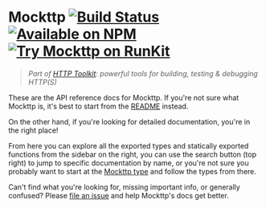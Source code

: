# Mockttp [![Build Status](https://github.com/httptoolkit/mockttp/workflows/CI/badge.svg)](https://github.com/httptoolkit/mockttp/actions) [![Available on NPM](https://img.shields.io/npm/v/mockttp.svg)](https://npmjs.com/package/mockttp)  [![Try Mockttp on RunKit](https://badge.runkitcdn.com/mockttp.svg)](https://npm.runkit.com/mockttp)

> _Part of [HTTP Toolkit](https://httptoolkit.tech): powerful tools for building, testing & debugging HTTP(S)_

These are the API reference docs for Mockttp. If you're not sure what Mockttp is, it's best to start from the [README](https://github.com/httptoolkit/mockttp/#readme) instead.

On the other hand, if you're looking for detailed documentation, you're in the right place!

From here you can explore all the exported types and statically exported functions from the sidebar on the right, you can use the search button (top right) to jump to specific documentation by name, or you're not sure you probably want to start at the [Mockttp type](./interfaces/Mockttp.html) and follow the types from there.

Can't find what you're looking for, missing important info, or generally confused? Please [file an issue](https://github.com/httptoolkit/mockttp/issues/new) and help Mockttp's docs get better.